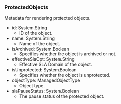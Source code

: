 ### ProtectedObjects
Metadata for rendering protected objects.

- id: System.String
  - ID of the object.
- name: System.String
  - Name of the object.
- isArchived: System.Boolean
  - Specifies whether the object is archived or not.
- effectiveSlaOpt: System.String
  - Effective SLA Domain of the object.
- isUnprotected: System.Boolean
  - Specifies whether the object is unprotected.
- objectType: ManagedObjectType
  - Object type.
- slaPauseStatus: System.Boolean
  - The pause status of the protected object.

